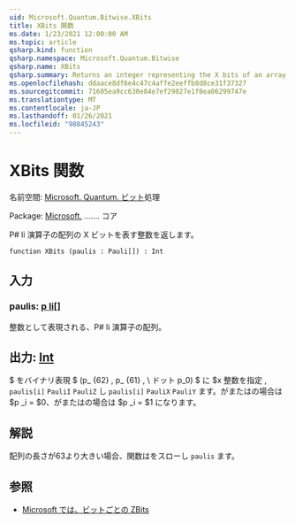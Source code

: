 ```yaml
---
uid: Microsoft.Quantum.Bitwise.XBits
title: XBits 関数
ms.date: 1/23/2021 12:00:00 AM
ms.topic: article
qsharp.kind: function
qsharp.namespace: Microsoft.Quantum.Bitwise
qsharp.name: XBits
qsharp.summary: Returns an integer representing the X bits of an array of Pauli operators.
ms.openlocfilehash: ddaace8df6e4c47c4affe2eeffb8d8ce31f37327
ms.sourcegitcommit: 71605ea9cc630e84e7ef29027e1f0ea06299747e
ms.translationtype: MT
ms.contentlocale: ja-JP
ms.lasthandoff: 01/26/2021
ms.locfileid: "98845243"
---
```

# <a name="xbits-function"></a>XBits 関数

名前空間: [Microsoft. Quantum. ビット](xref:Microsoft.Quantum.Bitwise)処理

Package: [Microsoft.](https://nuget.org/packages/Microsoft.Quantum.QSharp.Core) ....... コア


P# li 演算子の配列の X ビットを表す整数を返します。

```qsharp
function XBits (paulis : Pauli[]) : Int
```


## <a name="input"></a>入力

### <a name="paulis--pauli"></a>paulis: [p li](xref:microsoft.quantum.lang-ref.pauli)[]

整数として表現される、P# li 演算子の配列。



## <a name="output--int"></a>出力: [Int](xref:microsoft.quantum.lang-ref.int)

$ をバイナリ表現 $ (p_ {62} \, p_ {61} \, \ ドット p_0) $ に $x 整数を指定 \, `paulis[i]` `PauliI` `PauliZ` し `paulis[i]` `PauliX` `PauliY` ます。がまたはの場合は $p _i = $0、がまたはの場合は $p _i = $1 になります。

## <a name="remarks"></a>解説

配列の長さが63より大きい場合、関数はをスローし `paulis` ます。

## <a name="see-also"></a>参照

- [Microsoft では、ビットごとの ZBits](xref:Microsoft.Quantum.Bitwise.ZBits)